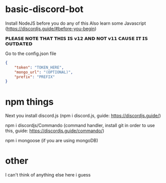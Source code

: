 # basic-discord-bot

Install NodeJS before you do any of this
Also learn some Javascript (https://discordjs.guide/#before-you-begin)

𝗣𝗟𝗘𝗔𝗦𝗘 𝗡𝗢𝗧𝗘 𝗧𝗛𝗔𝗧 𝗧𝗛𝗜𝗦 𝗜𝗦 𝘃𝟭𝟮 𝗔𝗡𝗗 𝗡𝗢𝗧 𝘃𝟭𝟭 𝗖𝗔𝗨𝗦𝗘 𝗜𝗧 𝗜𝗦 𝗢𝗨𝗧𝗗𝗔𝗧𝗘𝗗

Go to the config.json file

```json
{
    "token": "TOKEN_HERE",
    "mongo_url": "(OPTIONAL)",
    "prefix": "PREFIX"
}
```

# npm things

Next you install discord.js (npm i discord.js, guide: https://discordjs.guide/)

npm i discordjs/Commando (command handler, install git in order to use this, guide: https://discordjs.guide/commando/)

npm i mongoose (if you are using mongoDB)

# other

I can't think of anything else here i guess